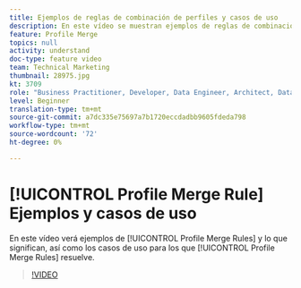 ```yaml
---
title: Ejemplos de reglas de combinación de perfiles y casos de uso
description: En este vídeo se muestran ejemplos de reglas de combinación de perfiles y su significado, así como los casos de uso para los que resuelven las reglas de combinación de perfiles.
feature: Profile Merge
topics: null
activity: understand
doc-type: feature video
team: Technical Marketing
thumbnail: 28975.jpg
kt: 3709
role: "Business Practitioner, Developer, Data Engineer, Architect, Data Architect, Administrator, Leader"
level: Beginner
translation-type: tm+mt
source-git-commit: a7dc335e75697a7b1720eccdadbb9605fdeda798
workflow-type: tm+mt
source-wordcount: '72'
ht-degree: 0%

---
```



# [!UICONTROL Profile Merge Rule] Ejemplos y casos de uso

En este vídeo verá ejemplos de [!UICONTROL Profile Merge Rules] y lo que significan, así como los casos de uso para los que [!UICONTROL Profile Merge Rules] resuelve.

>[!VIDEO](https://video.tv.adobe.com/v/28975/?quality=12)
